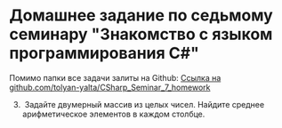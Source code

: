 # Домашнее задание по седьмому семинару "Знакомство с языком программирования С#"

Помимо папки все задачи залиты на Github: [Ссылка на github.com/tolyan-yalta/CSharp_Seminar_7_homework](https://github.com/tolyan-yalta/CSharp_Seminar_7_homework.git)





3. ﻿ Задайте двумерный массив из целых чисел. Найдите среднее арифметическое элементов в каждом столбце.
